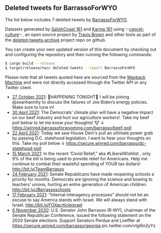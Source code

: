 ## Deleted tweets for BarrassoForWYO

The list below includes 7 deleted tweets by
[BarrassoForWYO](https://twitter.com/BarrassoForWYO).



Datasets generated by [SalishCoast 161](https://twitter.com/SalishCoastA) and [Karma 161](https://twitter.com/KarmaOneSixOne)
using ✨[cancel-culture](https://github.com/travisbrown/cancel-culture)✨, an open source project by [Travis Brown](https://twitter.com/travisbrown) 
and other tools as part of the [deleted-tweets-archive](https://github.com/salcoast/deleted-tweets-archive/) project repo on github.

You can create your own updated version of this document by checking out and configuring the
repository and then running the following commands:

```bash
$ cargo build --release
$ target/release/twcc deleted-tweets --report BarrassoForWYO
```

Please note that all tweets quoted here are sourced from the
[Wayback Machine](https://web.archive.org) and were not directly accessed through the Twitter API or
any Twitter client.

* [27 October 2021](https://web.archive.org/web/20211027224519/https://twitter.com/barrassoforwyo/status/1453492957256978437): 🚨HAPPENING TONIGHT🚨  I will be joining  @seanhannity  to discuss the failures of Joe Biden’s energy policies. Make sure to tune in!
* [30 April 2021](https://web.archive.org/web/20210430175152/https://twitter.com/barrassoforwyo/status/1388189262361804803): The Democrats’ climate plan will have a negative impact on our beef industry and hurt our agriculture workers!.   Take my beef poll below to let me know your thoughts! 🐮 ↓ https://winred.barrassoforwyoming.com/barrasso/beef-poll
* [22 April 2021](https://web.archive.org/web/20210422195512/https://twitter.com/barrassoforwyo/status/1385321209433296902): Today we saw House Dem's pull an ultimate power grab by passing D.C. statehood legislation. I want to hear your thoughts on this. Take my poll below ↓ https://secure.winred.com/barrasso/dc-statehood-poll
* [15 March 2021](https://web.archive.org/web/20210315220940/https://twitter.com/barrassoforwyo/status/1371584363574521857): In the recent ‘Covid Relief,” aka   #LiberalWishlist , only 9% of the bill is being used to provide relief for Americans.  Help me continue to combat their wasteful spending of YOUR tax dollars! http://bit.ly/TeamBarrasso
* [24 February 2021](https://web.archive.org/web/20210224184006/https://twitter.com/barrassoforwyo/status/1364646244426080259): Senate Republicans have made reopening schools a priority for months. Democrats are ignoring the science and bowing to teachers’ unions, hurting an entire generation of American children.   http://bit.ly/JBarrassoschools
* [17 February 2021](https://web.archive.org/web/20210217154133/https://twitter.com/barrassoforwyo/status/1362063002145611776): “Internal interagency processes” should not be an excuse to say America stands with Israel. We will always stand with Israel. http://bit.ly/FOXacrticleisrael
* [ 6 November 2020](https://web.archive.org/web/20201106000718/https://twitter.com/barrassoforwyo/status/1324503461270966272): U.S. Senator John Barrasso (R-WY), chairman of the Senate Republican Conference, issued the following statement on the 2020 Senate elections.  Support Senators Perdue and Loeffler at  https://secure.winred.com/barrasso/georgia  pic.twitter.com/vtgl6n2yYz
